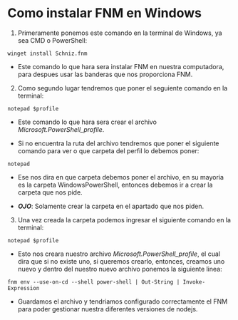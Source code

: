 # Como instalar FNM en Windows

1. Primeramente ponemos este comando en la terminal de Windows, ya sea CMD o PowerShell:

```(PowerShell)
winget install Schniz.fnm
```

- Este comando lo que hara sera instalar FNM en nuestra computadora, para despues usar las banderas que nos proporciona FNM.

2. Como segundo lugar tendremos que poner el seguiente comando en la terminal:

```(PowerShell)
notepad $profile
```

- Este comando lo que hara sera crear el archivo _Microsoft.PowerShell_profile_.

- Si no encuentra la ruta del archivo tendremos que poner el siguiente comando para ver o que carpeta del perfil lo debemos poner:

```(PowerShell)
notepad
```

- Ese nos dira en que carpeta debemos poner el archivo, en su mayoria es la carpeta WindowsPowerShell, entonces debemos ir a crear la carpeta que nos pide.

- **_OJO_**: Solamente crear la carpeta en el apartado que nos piden.

3. Una vez creada la carpeta podemos ingresar el siguiente comando en la terminal:

```(PowerShell)
notepad $profile
```

- Esto nos creara nuestro archivo _Microsoft.PowerShell_profile_, el cual dira que si no existe uno, si queremos crearlo, entonces, creamos uno nuevo y dentro del nuestro nuevo archivo ponemos la siguiente linea:

```(PowerShell)
fnm env --use-on-cd --shell power-shell | Out-String | Invoke-Expression
```

- Guardamos el archivo y tendriamos configurado correctamente el FNM para poder gestionar nuestra diferentes versiones de nodejs.
